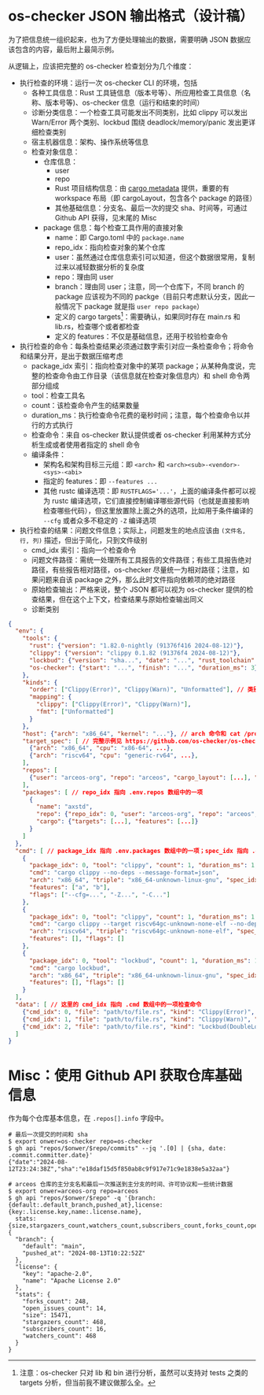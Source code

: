 # os-checker JSON 输出格式（设计稿）

为了把信息统一组织起来，也为了方便处理输出的数据，需要明确 JSON 数据应该包含的内容，最后附上最简示例。

从逻辑上，应该把完整的 os-checker 检查划分为几个维度：

* 执行检查的环境：运行一次 os-checker CLI 的环境，包括
    * 各种工具信息：Rust 工具链信息（版本号等）、所应用检查工具信息（名称、版本号等)、os-checker 信息（运行和结束的时间）
    * 诊断分类信息：一个检查工具可能发出不同类别，比如 clippy 可以发出 Warn/Error 两个类别、lockbud 围绕 deadlock/memory/panic 发出更详细检查类别
    * 宿主机器信息：架构、操作系统等信息
    * 检查对象信息：
        * 仓库信息：
            * user 
            * repo 
            * Rust 项目结构信息：由 [cargo metadata] 提供，重要的有 workspace 布局（即 cargoLayout，包含各个 package 的路径）
            * 其他基础信息：分支名、最后一次的提交 sha、时间等，可通过 Github API 获得，见末尾的 Misc
        * package 信息：每个检查工具作用的直接对象
            * name：即 Cargo.toml 中的 `package.name`
            * repo_idx：指向检查对象的某个仓库
            * user：虽然通过仓库信息索引可以知道，但这个数据很常用，复制过来以减轻数据分析的复杂度
            * repo：理由同 user
            * branch：理由同 user；注意，同一个仓库下，不同 branch 的 package 应该视为不同的 packge（目前只考虑默认分支，因此一般情况下 package 就是指 `user repo package`）
            * 定义的 cargo targets[^1]：需要确认，如果同时存在 main.rs 和 lib.rs，检查哪个或者都检查
            * 定义的 features：不仅是基础信息，还用于校验检查命令
* 执行检查的命令：每条检查结果必须通过数字索引对应一条检查命令；将命令和结果分开，是出于数据压缩考虑
    * package_idx 索引：指向检查对象中的某项 package；从某种角度说，完整的检查命令由工作目录（该信息就在检查对象信息内）和 shell 命令两部分组成
    * tool：检查工具名
    * count：该检查命令产生的结果数量
    * duration_ms：执行检查命令花费的毫秒时间；注意，每个检查命令以并行的方式执行
    * 检查命令：来自 os-checker 默认提供或者 os-checker 利用某种方式分析生成或者使用者指定的 shell 命令
    * 编译条件：
        * 架构名和架构目标三元组：即 `<arch>` 和 `<arch><sub>-<vendor>-<sys>-<abi>`
        * 指定的 features：即 `--features ...`
        * 其他 rustc 编译选项：即 `RUSTFLAGS='...'`，上面的编译条件都可以视为 rustc 编译选项，它们直接控制编译哪些源代码（也就是直接影响检查哪些代码），但这里放置除上面之外的选项，比如用于条件编译的 `--cfg` 或者众多不稳定的 `-Z` 编译选项
* 执行检查的结果：问题文件信息；实际上，问题发生的地点应该由 `(文件名, 行, 列)` 描述，但出于简化，只到文件级别
    * cmd_idx 索引：指向一个检查命令
    * 问题文件路径：需统一处理所有工具报告的文件路径；有些工具报告绝对路径，有些报告相对路径，os-checker 尽量统一为相对路径；注意，如果问题来自该 package 之外，那么此时文件指向依赖项的绝对路径
    * 原始检查输出：严格来说，整个 JSON 都可以视为 os-checker 提供的检查结果，但在这个上下文，检查结果与原始检查输出同义
    * 诊断类别

[cargo metadata]: https://doc.rust-lang.org/cargo/commands/cargo-metadata.html#json-format

[^1]: 注意：os-checker 只对 lib 和 bin 进行分析，虽然可以支持对 tests 之类的 targets 分析，但当前我不建议做那么全。

```json
{
  "env": {
    "tools": {
      "rust": {"version": "1.82.0-nightly (91376f416 2024-08-12)"},
      "clippy": {"version": "clippy 0.1.82 (91376f4 2024-08-12)"},
      "lockbud": {"version": "sha...", "date": "...", "rust_toolchain": "..."}, // lockbud 需要固定工具链
      "os-checker": {"start": "...", "finish": "...", "duration_ms": 3}
    },
    "kinds": {
      "order": ["Clippy(Error)", "Clippy(Warn)", "Unformatted"], // 类别的优先程度（我认为的）
      "mapping": {
        "clippy": ["Clippy(Error)", "Clippy(Warn)"],
        "fmt": ["Unformatted"]
      }
    },
    "host": {"arch": "x86_64", "kernel": "..."}, // arch 命令和 cat /proc/version
    "target_spec": [ // 完整示例见 https://github.com/os-checker/os-checker/issues/25
      {"arch": "x86_64", "cpu": "x86-64", ...},
      {"arch": "riscv64", "cpu": "generic-rv64", ...},
    ],
    "repos": [
      {"user": "arceos-org", "repo": "arceos", "cargo_layout": [...], "info": {...}}
    ],
    "packages": [ // repo_idx 指向 .env.repos 数组中的一项
      {
        "name": "axstd",
        "repo": {"repo_idx": 0, "user": "arceos-org", "repo": "arceos", "branch": "main"},
        "cargo": {"targets": [...], "features": [...]}
      }
    ]
  },
  "cmd": [ // package_idx 指向 .env.packages 数组中的一项；spec_idx 指向 .env.target_spec 数组中的一项
    {
      "package_idx": 0, "tool": "clippy", "count": 1, "duration_ms": 1,
      "cmd": "cargo clippy --no-deps --message-format=json",
      "arch": "x86_64", "triple": "x86_64-unknown-linux-gnu", "spec_idx": 0,
      "features": ["a", "b"],
      "flags": ["--cfg=...", "-Z...", "-C..."]
    },
    {
      "package_idx": 0, "tool": "clippy", "count": 1, "duration_ms": 1,
      "cmd": "cargo clippy --target riscv64gc-unknown-none-elf --no-deps --message-format=json",
      "arch": "riscv64", "triple": "riscv64gc-unknown-none-elf", "spec_idx": 1,
      "features": [], "flags": []
    },
    {
      "package_idx": 0, "tool": "lockbud", "count": 1, "duration_ms": 1,
      "cmd": "cargo lockbud",
      "arch": "x86_64", "triple": "x86_64-unknown-linux-gnu", "spec_idx": 0,
      "features": [], "flags": []
    }
  ],
  "data": [ // 这里的 cmd_idx 指向 .cmd 数组中的一项检查命令
    {"cmd_idx": 0, "file": "path/to/file.rs", "kind": "Clippy(Error)", "raw": "raw report ..."},
    {"cmd_idx": 1, "file": "path/to/file.rs", "kind": "Clippy(Warn)", "raw": "raw report ..."},
    {"cmd_idx": 2, "file": "path/to/file.rs", "kind": "Lockbud(DoubleLock)", "raw": "raw report ..."}
  ]
}
```

# Misc：使用 Github API 获取仓库基础信息

作为每个仓库基本信息，在 `.repos[].info` 字段中。

```console
# 最后一次提交的时间和 sha
$ export onwer=os-checker repo=os-checker
$ gh api "repos/$onwer/$repo/commits" --jq '.[0] | {sha, date: .commit.committer.date}'
{"date":"2024-08-12T23:24:38Z","sha":"e18daf15d5f850ab8c9f917e71c9e1838e5a32aa"}

# arceos 仓库的主分支名和最后一次推送到主分支的时间、许可协议和一些统计数据
$ export onwer=arceos-org repo=arceos
$ gh api "repos/$onwer/$repo" -q '{branch:{default:.default_branch,pushed_at},license:{key:.license.key,name:.license.name},
  stats:{size,stargazers_count,watchers_count,subscribers_count,forks_count,open_issues_count}}'
{
  "branch": {
    "default": "main",
    "pushed_at": "2024-08-13T10:22:52Z"
  },
  "license": {
    "key": "apache-2.0",
    "name": "Apache License 2.0"
  },
  "stats": {
    "forks_count": 248,
    "open_issues_count": 14,
    "size": 15471,
    "stargazers_count": 468,
    "subscribers_count": 16,
    "watchers_count": 468
  }
}
```
